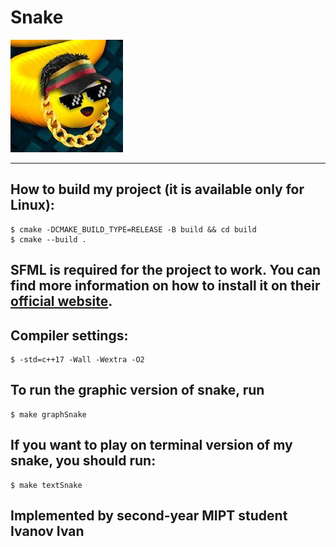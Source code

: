 # **Snake**

![Screenshot](pics/snake.jpg)

---
## How to build my project (it is available only for Linux):
```
$ cmake -DCMAKE_BUILD_TYPE=RELEASE -B build && cd build
$ cmake --build .
```
## SFML is required for the project to work. You can find more information on how to install it on their [official website](https://www.sfml-dev.org/).

## Compiler settings:
```
$ -std=c++17 -Wall -Wextra -O2
```
## To run the graphic version of snake, run
```
$ make graphSnake 
```
## If you want to play on terminal version of my snake, you should run:
```
$ make textSnake 
```
## Implemented by second-year MIPT student Ivanov Ivan
